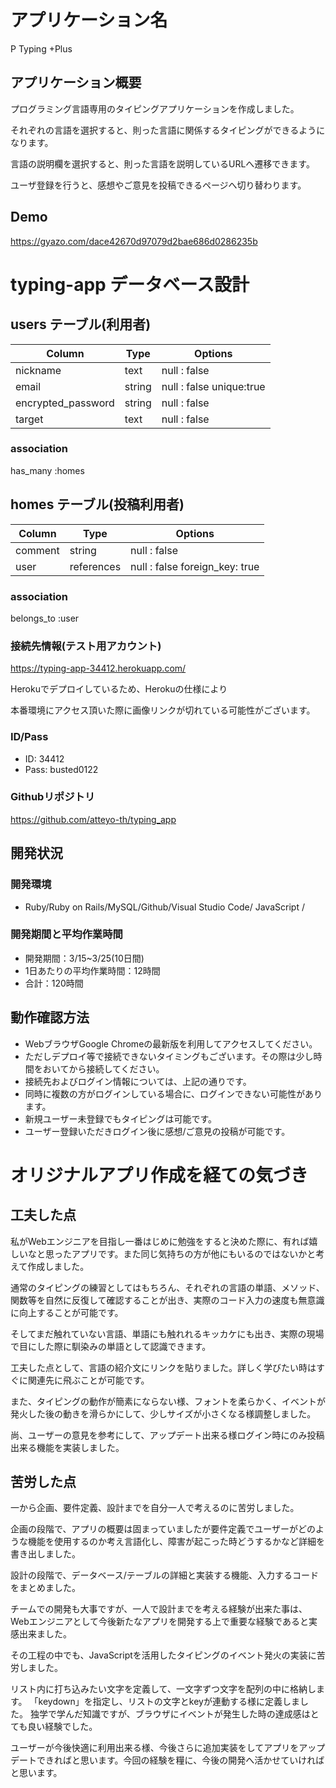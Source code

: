 # アプリケーション名
P Typing +Plus

## アプリケーション概要
プログラミング言語専用のタイピングアプリケーションを作成しました。

それぞれの言語を選択すると、則った言語に関係するタイピングができるようになります。

言語の説明欄を選択すると、則った言語を説明しているURLへ遷移できます。

ユーザ登録を行うと、感想やご意見を投稿できるページへ切り替わります。

## Demo
<https://gyazo.com/dace42670d97079d2bae686d0286235b>


# typing-app データベース設計

## users テーブル(利用者)
| Column             | Type   | Options                  |
| ----------------   | ------ | ----------               |
| nickname           | text   | null : false             | 
| email              | string | null : false  unique:true| 
| encrypted_password | string | null : false             | 
| target             | text   | null : false             |
### association
has_many :homes

## homes テーブル(投稿利用者)

| Column  | Type       | Options                        |
| ------- | ---------  | ------------------------------ |
| comment | string     | null : false                   | 
| user    | references | null : false  foreign_key: true| 
### association
belongs_to :user 


### 接続先情報(テスト用アカウント)
https://typing-app-34412.herokuapp.com/

Herokuでデプロイしているため、Herokuの仕様により

本番環境にアクセス頂いた際に画像リンクが切れている可能性がございます。

### ID/Pass
* ID: 34412
* Pass: busted0122

### Githubリポジトリ
https://github.com/atteyo-th/typing_app

## 開発状況

### 開発環境
* Ruby/Ruby on Rails/MySQL/Github/Visual Studio Code/ JavaScript /

### 開発期間と平均作業時間
* 開発期間：3/15~3/25(10日間)
* 1日あたりの平均作業時間：12時間
* 合計：120時間

## 動作確認方法
* WebブラウザGoogle Chromeの最新版を利用してアクセスしてください。
* ただしデプロイ等で接続できないタイミングもございます。その際は少し時間をおいてから接続してください。
* 接続先およびログイン情報については、上記の通りです。
* 同時に複数の方がログインしている場合に、ログインできない可能性があります。
* 新規ユーザー未登録でもタイピングは可能です。
* ユーザー登録いただきログイン後に感想/ご意見の投稿が可能です。 

# オリジナルアプリ作成を経ての気づき

## 工夫した点
私がWebエンジニアを目指し一番はじめに勉強をすると決めた際に、有れば嬉しいなと思ったアプリです。また同じ気持ちの方が他にもいるのではないかと考えて作成しました。

通常のタイピングの練習としてはもちろん、それぞれの言語の単語、メソッド、関数等を自然に反復して確認することが出き、実際のコード入力の速度も無意識に向上することが可能です。

そしてまだ触れていない言語、単語にも触れれるキッカケにも出き、実際の現場で目にした際に馴染みの単語として認識できます。

工夫した点として、言語の紹介文にリンクを貼りました。詳しく学びたい時はすぐに関連先に飛ぶことが可能です。

また、タイピングの動作が簡素にならない様、フォントを柔らかく、イベントが発火した後の動きを滑らかにして、少しサイズが小さくなる様調整しました。

尚、ユーザーの意見を参考にして、アップデート出来る様ログイン時にのみ投稿出来る機能を実装しました。

## 苦労した点
一から企画、要件定義、設計までを自分一人で考えるのに苦労しました。

企画の段階で、アプリの概要は固まっていましたが要件定義でユーザーがどのような機能を使用するのか考え言語化し、障害が起こった時どうするかなど詳細を書き出しました。

設計の段階で、データベース/テーブルの詳細と実装する機能、入力するコードをまとめました。

チームでの開発も大事ですが、一人で設計までを考える経験が出来た事は、Webエンジニアとして今後新たなアプリを開発する上で重要な経験であると実感出来ました。

その工程の中でも、JavaScriptを活用したタイピングのイベント発火の実装に苦労しました。

リスト内に打ち込みたい文字を定義して、一文字ずつ文字を配列の中に格納します。
「keydown」を指定し、リストの文字とkeyが連動する様に定義しました。
独学で学んだ知識ですが、ブラウザにイベントが発生した時の達成感はとても良い経験でした。

ユーザーが今後快適に利用出来る様、今後さらに追加実装をしてアプリをアップデートできればと思います。今回の経験を糧に、今後の開発へ活かせていければと思います。















